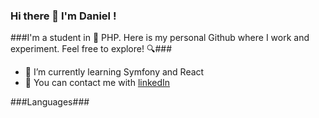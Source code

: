 ### Hi there 👋 I'm Daniel !

###I'm a student in 🐘 PHP. Here is my personal Github where I work and experiment. Feel free to explore! 🔍###

- 🌱 I’m currently learning Symfony and React
- 💬 You can contact me with [linkedIn](https://www.linkedin.com/in/daniel-batalha-gon%C3%A7alves-812226187/)

###Languages###
